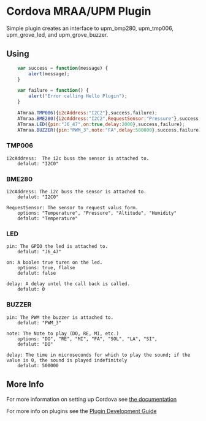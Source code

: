 # Cordova MRAA/UPM Plugin

Simple plugin creates an interface to upm_bmp280, upm_tmp006, upm_grove_led, and upm_grove_buzzer.

## Using

```js
    var success = function(message) {
        alert(message);
    }

    var failure = function() {
        alert("Error calling Hello Plugin");
    }

    ATmraa.TMP006({i2cAddress:"I2C2"},success,failure);
    ATmraa.BME280({i2cAddress:"I2C2",RequestSensor:"Pressure"},success,failure);
    ATmraa.LED({pin:"J6_47",on:true,delay:2000},success,failure);
    ATmraa.BUZZER({pin:"PWM_3",note:"FA",delay:500000},success,failure);

```
### TMP006
    i2cAddress:  The i2c buss the sensor is attached to.
        defalut: "I2C0"

### BME280
    i2cAddress: The i2c buss the sensor is attached to.
        defalut: "I2C0"

    RequestSensor: The sensor to request valus form.
        options: "Temperature", "Pressure", "Altitude", "Humidity"
        defalut: "Temperature"

### LED
    pin: The GPIO the led is attached to.
        defalut: "J6_47"

    on: A boolen true turen on the led.
        options: true, flalse
        defalut: false

    delay: A delay untel the call back is called.
        defalut: 0

### BUZZER
    pin: The PWM the buzzer is attached to.
        defalut: "PWM_3"

    note: The Note to play (DO, RE, MI, etc.)
        options: "DO", "RE", "MI", "FA", "SOL", "LA", "SI", 
        defalut: "DO"

    delay: The time in microseconds for which to play the sound; if the value is 0, the sound is played indefinitely
        defalut: 500000

## More Info

For more information on setting up Cordova see [the documentation](http://cordova.apache.org/docs/en/latest/guide/cli/index.html)

For more info on plugins see the [Plugin Development Guide](http://cordova.apache.org/docs/en/latest/guide/hybrid/plugins/index.html)
